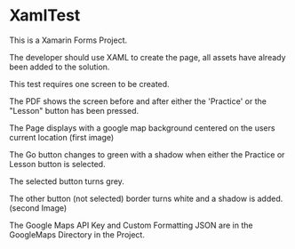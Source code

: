 # XamlTest

This is a Xamarin Forms Project.

The developer should use XAML to create the page, all assets have already been added to the solution.

This test requires one screen to be created.

The PDF shows the screen before and after either the 'Practice' or the "Lesson" button has been pressed.

The Page displays with a google map background centered on the users current location (first image)

The Go button changes to green with a shadow when either the Practice or Lesson button is selected.

The selected button turns grey.

The other button (not selected)  border turns white and a shadow is added. (second Image)

The Google Maps API Key and Custom Formatting JSON are in the GoogleMaps Directory in the Project.

